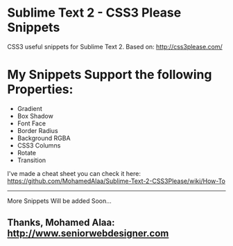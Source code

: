 Sublime Text 2 - CSS3 Please Snippets
==================================================

CSS3 useful snippets for Sublime Text 2. Based on: http://css3please.com/

My Snippets Support the following Properties:
==================================================
* Gradient
* Box Shadow
* Font Face
* Border Radius
* Background RGBA
* CSS3 Columns
* Rotate
* Transition

I've made a cheat sheet you can check it here: https://github.com/MohamedAlaa/Sublime-Text-2-CSS3Please/wiki/How-To

---
More Snippets Will be added Soon...

Thanks,
Mohamed Alaa: http://www.seniorwebdesigner.com
---